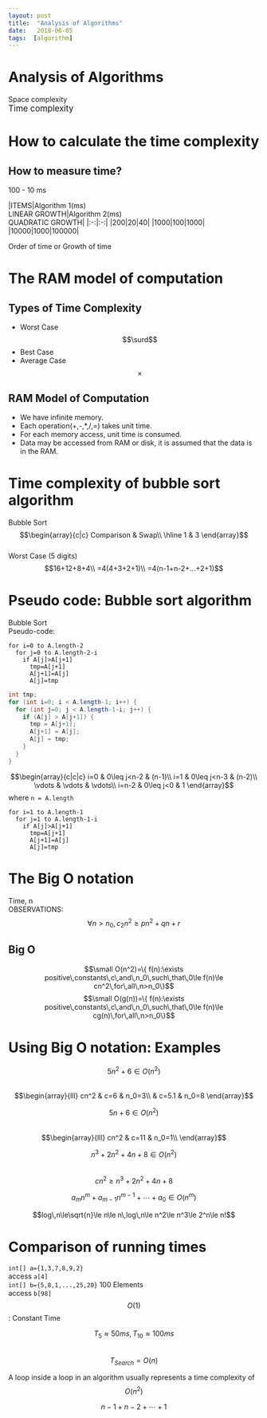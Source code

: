 ```yaml
---
layout: post
title:  "Analysis of Algorithms"
date:   2018-06-05
tags:  [algorithm]
---
```

# Analysis of Algorithms
Space complexity  
<big>Time complexity</big>
# How to calculate the time complexity
## How to measure time?
100 - 10 ms

|ITEMS|Algorithm 1(ms)<br>LINEAR GROWTH|Algorithm 2(ms)<br>QUADRATIC GROWTH|
|:-:|:-:|
|200|20|40|
|1000|100|1000|
|10000|1000|100000|

Order of time or Growth of time
# The RAM model of computation
## Types of Time Complexity
* Worst Case $$\surd$$
* Best Case
* Average Case $$\times$$

## RAM Model of Computation
* We have infinite memory.
* Each operation(+,-,\*,/,=) takes unit time.
* For each memory access, unit time is consumed.
* Data may be accessed from RAM or disk, it is assumed that the data is in the RAM.

# Time complexity of bubble sort algorithm
Bubble Sort  
$$\begin{array}{c|c}
Comparison & Swap\\
\hline
1 & 3
\end{array}$$  
Worst Case (5 digits)
$$16+12+8+4\\
=4(4+3+2+1)\\
=4(n-1+n-2+...+2+1)$$
# Pseudo code: Bubble sort algorithm
Bubble Sort  
Pseudo-code:
```
for i=0 to A.length-2
  for j=0 to A.length-2-i
    if A[j]>A[j+1]
      tmp=A[j+1]
      A[j+1]=A[j]
      A[j]=tmp
```
```java
int tmp;
for (int i=0; i < A.length-1; i++) {
  for (int j=0; j < A.length-1-i; j++) {
    if (A[j] > A[j+1]) {
      tmp = A[j+1];
      A[j+1] = A[j];
      A[j] = tmp;
    }
  }
}
```
$$\begin{array}{c|c|c}
i=0 & 0\leq j<n-2 & (n-1)\\
i=1 & 0\leq j<n-3 & (n-2)\\
\vdots & \vdots & \vdots\\
i=n-2 & 0\leq j<0 & 1
\end{array}$$
where `n = A.length`
```
for i=1 to A.length-1
  for j=1 to A.length-1-i
    if A[j]>A[j+1]
      tmp=A[j+1]
      A[j+1]=A[j]
      A[j]=tmp
```
# The Big O notation
Time, n  
OBSERVATIONS:
$$\forall n>n_0,c_2 n^2\ge pn^2+qn+r$$
## Big O
$$\small O(n^2)=\{ f(n):\exists positive\,constants\,c\,and\,n_0\,such\,that\,0\le f(n)\le cn^2\,for\,all\,n>n_0\}$$
$$\small O(g(n))=\{ f(n):\exists positive\,constants\,c\,and\,n_0\,such\,that\,0\le f(n)\le cg(n)\,for\,all\,n>n_0\}$$
# Using Big O notation: Examples
$$5n^2+6\in O(n^2)$$  
$$\begin{array}{lll}
cn^2 & c=6 & n_0=3\\
& c=5.1 & n_0=8
\end{array}$$

$$5n+6\in O(n^2)$$  
$$\begin{array}{lll}
cn^2 & c=11 & n_0=1\\
\end{array}$$

$$n^3+2n^2+4n+8\in O(n^2)$$  
$$cn^2\ge n^3+2n^2+4n+8$$

$$a_mn^m+a_{m-1}n^{m-1}+\cdots +a_0\in O(n^m)$$

$$log\,n\le\sqrt{n}\le n\le n\,log\,n\le n^2\le n^3\le 2^n\le n!$$

# Comparison of running times
`int[] a={1,3,7,8,9,2}`  
access `a[4]`  
`int[] b={5,8,1,...,25,20}` 100 Elements  
access `b[98]`  
$$O(1)$$: Constant Time

$$T_5\approx 50ms,T_{10}\approx 100ms$$  
$$T_{Search}=O(n)$$

A loop inside a loop in an algorithm usually represents a time complexity of $$O(n^2)$$

$$n-1+n-2+\cdots +1$$
